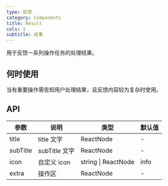 ```yaml
---
type: 反馈
category: Components
title: Result
cols: 1
subtitle: 结果
---
```


用于反馈一系列操作任务的处理结果。

## 何时使用

当有重要操作需告知用户处理结果，且反馈内容较为复杂时使用。

## API

| 参数 | 说明 | 类型 | 默认值 |
| --- | --- | --- | --- |
| title | title 文字 | ReactNode | - |
| subTitle | subTitle 文字 | ReactNode | - |
| icon | 自定义  icon  | string \| ReactNode | info |
| extra | 操作区 | ReactNode | - |